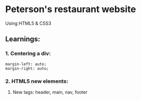 # Peterson's restaurant website

Using HTML5 & CSS3

## Learnings:
### 1. Centering a div:
    margin-left: auto;
    margin-right: auto;
### 2. HTML5 new elements:
1. New tags: header, main, nav, footer